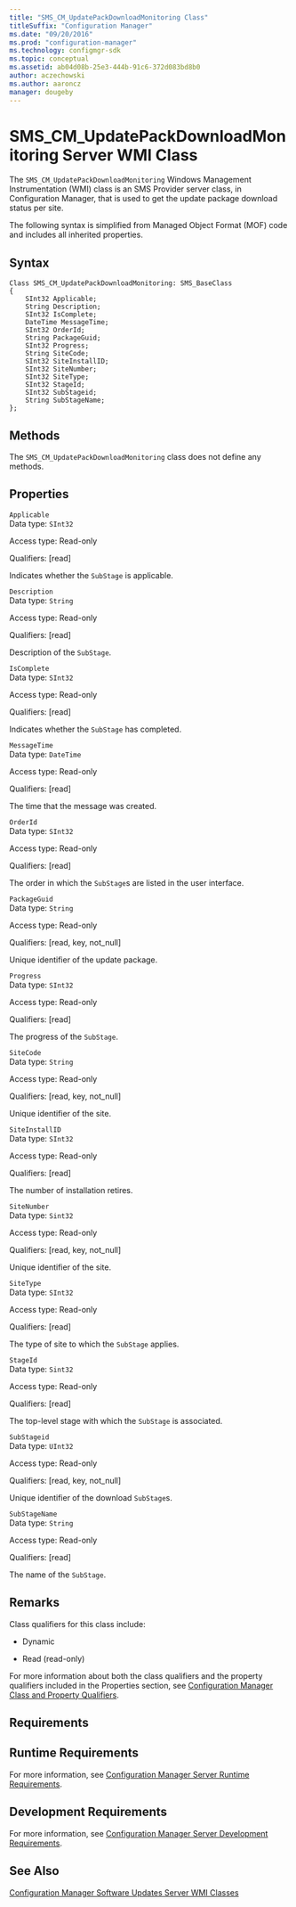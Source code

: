 ```yaml
---
title: "SMS_CM_UpdatePackDownloadMonitoring Class"
titleSuffix: "Configuration Manager"
ms.date: "09/20/2016"
ms.prod: "configuration-manager"
ms.technology: configmgr-sdk
ms.topic: conceptual
ms.assetid: ab04d08b-25e3-444b-91c6-372d083bd8b0
author: aczechowski
ms.author: aaroncz
manager: dougeby
---
```

# SMS_CM_UpdatePackDownloadMonitoring Server WMI Class
The  `SMS_CM_UpdatePackDownloadMonitoring` Windows Management Instrumentation (WMI) class is an SMS Provider server class, in Configuration Manager, that is used to get the update package download status per site.  

 The following syntax is simplified from Managed Object Format (MOF) code and includes all inherited properties.  

## Syntax  

```  
Class SMS_CM_UpdatePackDownloadMonitoring: SMS_BaseClass  
{  
    SInt32 Applicable;  
    String Description;  
    SInt32 IsComplete;  
    DateTime MessageTime;  
    SInt32 OrderId;  
    String PackageGuid;  
    SInt32 Progress;  
    String SiteCode;  
    SInt32 SiteInstallID;  
    SInt32 SiteNumber;  
    SInt32 SiteType;  
    SInt32 StageId;  
    SInt32 SubStageid;  
    String SubStageName;  
};  

```  

## Methods  
 The `SMS_CM_UpdatePackDownloadMonitoring` class does not define any methods.  

## Properties  
 `Applicable`  
 Data type: `SInt32`  

 Access type: Read-only  

 Qualifiers: [read]  

 Indicates whether the `SubStage` is applicable.  

 `Description`  
 Data type: `String`  

 Access type: Read-only  

 Qualifiers: [read]  

 Description of the `SubStage`.  

 `IsComplete`  
 Data type: `SInt32`  

 Access type: Read-only  

 Qualifiers: [read]  

 Indicates whether the  `SubStage` has completed.  

 `MessageTime`  
 Data type: `DateTime`  

 Access type: Read-only  

 Qualifiers: [read]  

 The time that the message was created.  

 `OrderId`  
 Data type: `SInt32`  

 Access type: Read-only  

 Qualifiers: [read]  

 The order in which the `SubStage`s are listed in the user interface.  

 `PackageGuid`  
 Data type: `String`  

 Access type: Read-only  

 Qualifiers: [read, key, not_null]  

 Unique identifier of the update package.  

 `Progress`  
 Data type: `SInt32`  

 Access type: Read-only  

 Qualifiers: [read]  

 The progress of the `SubStage`.  

 `SiteCode`  
 Data type: `String`  

 Access type: Read-only  

 Qualifiers: [read, key, not_null]  

 Unique identifier of the site.  

 `SiteInstallID`  
 Data type: `SInt32`  

 Access type: Read-only  

 Qualifiers: [read]  

 The number of installation retires.  

 `SiteNumber`  
 Data type: `Sint32`  

 Access type: Read-only  

 Qualifiers: [read, key, not_null]  

 Unique identifier of the site.  

 `SiteType`  
 Data type: `SInt32`  

 Access type: Read-only  

 Qualifiers: [read]  

 The type of site to which the `SubStage` applies.  

 `StageId`  
 Data type: `Sint32`  

 Access type: Read-only  

 Qualifiers: [read]  

 The top-level stage with which the `SubStage` is associated.  

 `SubStageid`  
 Data type: `UInt32`  

 Access type: Read-only  

 Qualifiers: [read, key, not_null]  

 Unique identifier of the download `SubStage`s.  

 `SubStageName`  
 Data type: `String`  

 Access type: Read-only  

 Qualifiers: [read]  

 The name of the `SubStage`.  

## Remarks  
 Class qualifiers for this class include:  

-   Dynamic  

-   Read (read-only)  

 For more information about both the class qualifiers and the property qualifiers included in the Properties section, see [Configuration Manager Class and Property Qualifiers](../../../develop/reference/misc/class-and-property-qualifiers.md).  

## Requirements  

## Runtime Requirements  
 For more information, see [Configuration Manager Server Runtime Requirements](../../../develop/core/reqs/server-runtime-requirements.md).  

## Development Requirements  
 For more information, see [Configuration Manager Server Development Requirements](../../../develop/core/reqs/server-development-requirements.md).  

## See Also  
 [Configuration Manager Software Updates Server WMI Classes](../../../develop/reference/sum/software-updates-server-wmi-classes.md)
